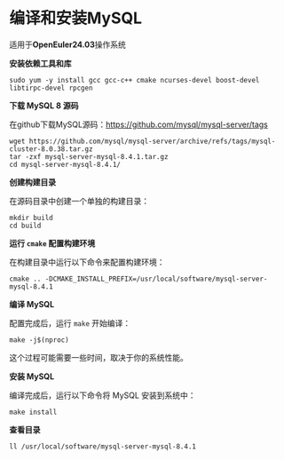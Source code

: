 # 编译和安装MySQL

适用于**OpenEuler24.03**操作系统

**安装依赖工具和库**

```
sudo yum -y install gcc gcc-c++ cmake ncurses-devel boost-devel libtirpc-devel rpcgen
```

**下载 MySQL 8 源码**

在github下载MySQL源码：https://github.com/mysql/mysql-server/tags

```
wget https://github.com/mysql/mysql-server/archive/refs/tags/mysql-cluster-8.0.38.tar.gz
tar -zxf mysql-server-mysql-8.4.1.tar.gz
cd mysql-server-mysql-8.4.1/
```

**创建构建目录**

在源码目录中创建一个单独的构建目录：

```
mkdir build
cd build
```

**运行 `cmake` 配置构建环境**

在构建目录中运行以下命令来配置构建环境：

```
cmake .. -DCMAKE_INSTALL_PREFIX=/usr/local/software/mysql-server-mysql-8.4.1
```

**编译 MySQL**

配置完成后，运行 `make` 开始编译：

```
make -j$(nproc)
```

这个过程可能需要一些时间，取决于你的系统性能。

**安装 MySQL**

编译完成后，运行以下命令将 MySQL 安装到系统中：

```
make install
```

**查看目录**

```
ll /usr/local/software/mysql-server-mysql-8.4.1
```

